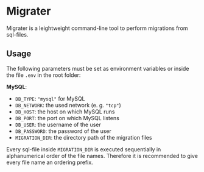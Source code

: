 # Migrater

Migrater is a leightweight command-line tool to perform migrations from sql-files.

## Usage

The following parameters must be set as environment variables or inside the file `.env` in the root folder:

**MySQL**:

- `DB_TYPE`: `"mysql"` for MySQL
- `DB_NETWORK`: the used network (e. g. `"tcp"`)
- `DB_HOST`: the host on which MySQL runs
- `DB_PORT`: the port on which MySQL listens
- `DB_USER`: the username of the user
- `DB_PASSWORD`: the password of the user
- `MIGRATION_DIR`: the directory path of the migration files

Every sql-file inside `MIGRATION_DIR` is executed sequentially in alphanumerical order of the file names. Therefore it is recommended to give every file name an ordering prefix.
